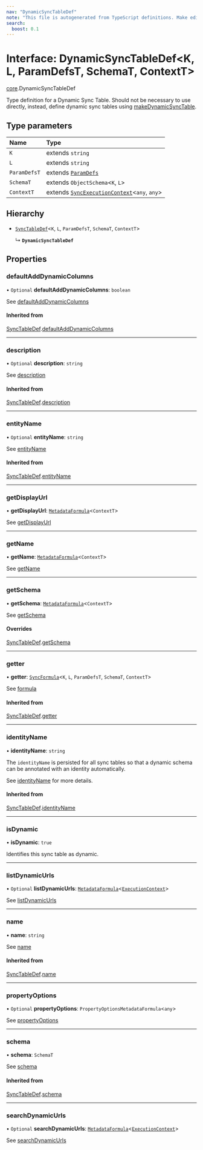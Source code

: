 ```yaml
---
nav: "DynamicSyncTableDef"
note: "This file is autogenerated from TypeScript definitions. Make edits to the comments in the TypeScript file and then run `make docs` to regenerate this file."
search:
  boost: 0.1
---
```

# Interface: DynamicSyncTableDef<K, L, ParamDefsT, SchemaT, ContextT\>

[core](../modules/core.md).DynamicSyncTableDef

Type definition for a Dynamic Sync Table. Should not be necessary to use directly,
instead, define dynamic sync tables using [makeDynamicSyncTable](../functions/core.makeDynamicSyncTable.md).

## Type parameters

| Name | Type |
| :------ | :------ |
| `K` | extends `string` |
| `L` | extends `string` |
| `ParamDefsT` | extends [`ParamDefs`](../types/core.ParamDefs.md) |
| `SchemaT` | extends `ObjectSchema`<`K`, `L`\> |
| `ContextT` | extends [`SyncExecutionContext`](core.SyncExecutionContext.md)<`any`, `any`\> |

## Hierarchy

- [`SyncTableDef`](core.SyncTableDef.md)<`K`, `L`, `ParamDefsT`, `SchemaT`, `ContextT`\>

  ↳ **`DynamicSyncTableDef`**

## Properties

### defaultAddDynamicColumns

• `Optional` **defaultAddDynamicColumns**: `boolean`

See [defaultAddDynamicColumns](core.DynamicOptions.md#defaultadddynamiccolumns)

#### Inherited from

[SyncTableDef](core.SyncTableDef.md).[defaultAddDynamicColumns](core.SyncTableDef.md#defaultadddynamiccolumns)

___

### description

• `Optional` **description**: `string`

See [description](core.SyncTableOptions.md#description)

#### Inherited from

[SyncTableDef](core.SyncTableDef.md).[description](core.SyncTableDef.md#description)

___

### entityName

• `Optional` **entityName**: `string`

See [entityName](core.DynamicOptions.md#entityname)

#### Inherited from

[SyncTableDef](core.SyncTableDef.md).[entityName](core.SyncTableDef.md#entityname)

___

### getDisplayUrl

• **getDisplayUrl**: [`MetadataFormula`](../types/core.MetadataFormula.md)<`ContextT`\>

See [getDisplayUrl](core.DynamicSyncTableOptions.md#getdisplayurl)

___

### getName

• **getName**: [`MetadataFormula`](../types/core.MetadataFormula.md)<`ContextT`\>

See [getName](core.DynamicSyncTableOptions.md#getname)

___

### getSchema

• **getSchema**: [`MetadataFormula`](../types/core.MetadataFormula.md)<`ContextT`\>

See [getSchema](core.DynamicSyncTableOptions.md#getschema)

#### Overrides

[SyncTableDef](core.SyncTableDef.md).[getSchema](core.SyncTableDef.md#getschema)

___

### getter

• **getter**: [`SyncFormula`](../types/core.SyncFormula.md)<`K`, `L`, `ParamDefsT`, `SchemaT`, `ContextT`\>

See [formula](core.SyncTableOptions.md#formula)

#### Inherited from

[SyncTableDef](core.SyncTableDef.md).[getter](core.SyncTableDef.md#getter)

___

### identityName

• **identityName**: `string`

The `identityName` is persisted for all sync tables so that a dynamic schema
can be annotated with an identity automatically.

See [identityName](core.SyncTableOptions.md#identityname) for more details.

#### Inherited from

[SyncTableDef](core.SyncTableDef.md).[identityName](core.SyncTableDef.md#identityname)

___

### isDynamic

• **isDynamic**: ``true``

Identifies this sync table as dynamic.

___

### listDynamicUrls

• `Optional` **listDynamicUrls**: [`MetadataFormula`](../types/core.MetadataFormula.md)<[`ExecutionContext`](core.ExecutionContext.md)\>

See [listDynamicUrls](core.DynamicSyncTableOptions.md#listdynamicurls)

___

### name

• **name**: `string`

See [name](core.SyncTableOptions.md#name)

#### Inherited from

[SyncTableDef](core.SyncTableDef.md).[name](core.SyncTableDef.md#name)

___

### propertyOptions

• `Optional` **propertyOptions**: `PropertyOptionsMetadataFormula`<`any`\>

See [propertyOptions](core.DynamicSyncTableOptions.md#propertyoptions)

___

### schema

• **schema**: `SchemaT`

See [schema](core.SyncTableOptions.md#schema)

#### Inherited from

[SyncTableDef](core.SyncTableDef.md).[schema](core.SyncTableDef.md#schema)

___

### searchDynamicUrls

• `Optional` **searchDynamicUrls**: [`MetadataFormula`](../types/core.MetadataFormula.md)<[`ExecutionContext`](core.ExecutionContext.md)\>

See [searchDynamicUrls](core.DynamicSyncTableOptions.md#searchdynamicurls)
